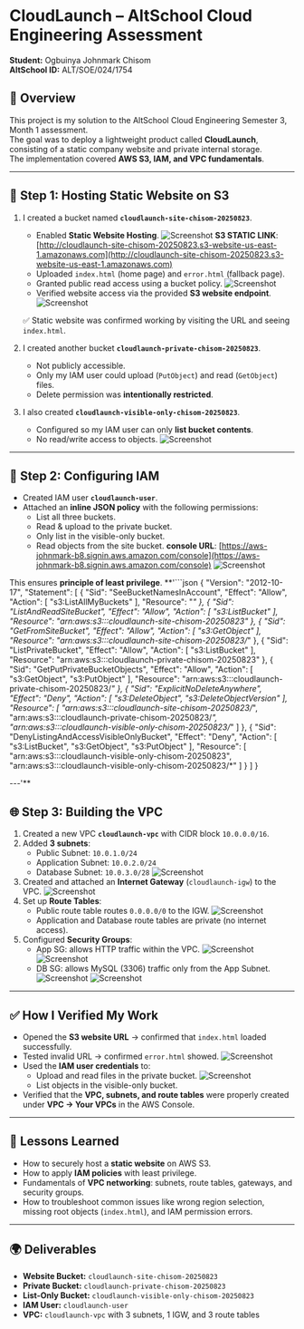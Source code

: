 # CloudLaunch – AltSchool Cloud Engineering Assessment

**Student:** Ogbuinya Johnmark Chisom  
**AltSchool ID:** ALT/SOE/024/1754

## 📌 Overview
This project is my solution to the AltSchool Cloud Engineering Semester 3, Month 1 assessment.  
The goal was to deploy a lightweight product called **CloudLaunch**, consisting of a static company website and private internal storage.  
The implementation covered **AWS S3, IAM, and VPC fundamentals**.

---

## 🚀 Step 1: Hosting Static Website on S3
1. I created a bucket named **`cloudlaunch-site-chisom-20250823`**.
   - Enabled **Static Website Hosting**.
     ![Screenshot](screenshot/Image7.png)
  **S3 STATIC LINK**: [http://cloudlaunch-site-chisom-20250823.s3-website-us-east-1.amazonaws.com](http://cloudlaunch-site-chisom-20250823.s3-website-us-east-1.amazonaws.com)
   - Uploaded `index.html` (home page) and `error.html` (fallback page).
   - Granted public read access using a bucket policy.
      ![Screenshot](screenshot/Image5.png)
   - Verified website access via the provided **S3 website endpoint**.
      ![Screenshot](screenshot/image13.png)

   ✅ Static website was confirmed working by visiting the URL and seeing `index.html`.

2. I created another bucket **`cloudlaunch-private-chisom-20250823`**.
   - Not publicly accessible.
   - Only my IAM user could upload (`PutObject`) and read (`GetObject`) files.
   - Delete permission was **intentionally restricted**.

3. I also created **`cloudlaunch-visible-only-chisom-20250823`**.
   - Configured so my IAM user can only **list bucket contents**.
   - No read/write access to objects.
     ![Screenshot](screenshot/Image6.png)

---

## 🔑 Step 2: Configuring IAM
- Created IAM user **`cloudlaunch-user`**.
- Attached an **inline JSON policy** with the following permissions:
  - List all three buckets.
  - Read & upload to the private bucket.
  - Only list in the visible-only bucket.
  - Read objects from the site bucket.
   **console URL**: [https://aws-johnmark-b8.signin.aws.amazon.com/console](https://aws-johnmark-b8.signin.aws.amazon.com/console)
![Screenshot](screenshot/Image9.png)

This ensures **principle of least privilege**.
**'```json
{
	"Version": "2012-10-17",
	"Statement": [
		{
			"Sid": "SeeBucketNamesInAccount",
			"Effect": "Allow",
			"Action": [
				"s3:ListAllMyBuckets"
			],
			"Resource": "*"
		},
		{
			"Sid": "ListAndReadSiteBucket",
			"Effect": "Allow",
			"Action": [
				"s3:ListBucket"
			],
			"Resource": "arn:aws:s3:::cloudlaunch-site-chisom-20250823"
		},
		{
			"Sid": "GetFromSiteBucket",
			"Effect": "Allow",
			"Action": [
				"s3:GetObject"
			],
			"Resource": "arn:aws:s3:::cloudlaunch-site-chisom-20250823/*"
		},
		{
			"Sid": "ListPrivateBucket",
			"Effect": "Allow",
			"Action": [
				"s3:ListBucket"
			],
			"Resource": "arn:aws:s3:::cloudlaunch-private-chisom-20250823"
		},
		{
			"Sid": "GetPutPrivateBucketObjects",
			"Effect": "Allow",
			"Action": [
				"s3:GetObject",
				"s3:PutObject"
			],
			"Resource": "arn:aws:s3:::cloudlaunch-private-chisom-20250823/*"
		},
		{
			"Sid": "ExplicitNoDeleteAnywhere",
			"Effect": "Deny",
			"Action": [
				"s3:DeleteObject",
				"s3:DeleteObjectVersion"
			],
			"Resource": [
				"arn:aws:s3:::cloudlaunch-site-chisom-20250823/*",
				"arn:aws:s3:::cloudlaunch-private-chisom-20250823/*",
				"arn:aws:s3:::cloudlaunch-visible-only-chisom-20250823/*"
			]
		},
		{
			"Sid": "DenyListingAndAccessVisibleOnlyBucket",
			"Effect": "Deny",
			"Action": [
				"s3:ListBucket",
				"s3:GetObject",
				"s3:PutObject"
			],
			"Resource": [
				"arn:aws:s3:::cloudlaunch-visible-only-chisom-20250823",
				"arn:aws:s3:::cloudlaunch-visible-only-chisom-20250823/*"
			]
		}
	]
}


---'**

## 🌐 Step 3: Building the VPC
1. Created a new VPC **`cloudlaunch-vpc`** with CIDR block `10.0.0.0/16`.
2. Added **3 subnets**:
   - Public Subnet: `10.0.1.0/24`
   - Application Subnet: `10.0.2.0/24`
   - Database Subnet: `10.0.3.0/28`
     ![Screenshot](screenshot/VPCCREATION.png)
3. Created and attached an **Internet Gateway** (`cloudlaunch-igw`) to the VPC.
    ![Screenshot](screenshot/Image16.png)
4. Set up **Route Tables**:
   - Public route table routes `0.0.0.0/0` to the IGW.
      ![Screenshot](screenshot/Image21.png)
   - Application and Database route tables are private (no internet access).
5. Configured **Security Groups**:
   - App SG: allows HTTP traffic within the VPC.
      ![Screenshot](screenshot/Image22.png)
      ![Screenshot](screenshot/Image23.png)
   - DB SG: allows MySQL (3306) traffic only from the App Subnet.
      ![Screenshot](screenshot/Image24.png)
      ![Screenshot](screenshot/Image25.png)

---

## ✅ How I Verified My Work
- Opened the **S3 website URL** → confirmed that `index.html` loaded successfully.
- Tested invalid URL → confirmed `error.html` showed.
  ![Screenshot](screenshot/Image8.png)
- Used the **IAM user credentials** to:
  - Upload and read files in the private bucket.
     ![Screenshot](screenshot/image14.png)
  - List objects in the visible-only bucket.
- Verified that the **VPC, subnets, and route tables** were properly created under **VPC → Your VPCs** in the AWS Console.

---

## 📖 Lessons Learned
- How to securely host a **static website** on AWS S3.
- How to apply **IAM policies** with least privilege.
- Fundamentals of **VPC networking**: subnets, route tables, gateways, and security groups.
- How to troubleshoot common issues like wrong region selection, missing root objects (`index.html`), and IAM permission errors.

---

## 🌍 Deliverables
- **Website Bucket:** `cloudlaunch-site-chisom-20250823`
- **Private Bucket:** `cloudlaunch-private-chisom-20250823`
- **List-Only Bucket:** `cloudlaunch-visible-only-chisom-20250823`
- **IAM User:** `cloudlaunch-user`
- **VPC:** `cloudlaunch-vpc` with 3 subnets, 1 IGW, and 3 route tables

